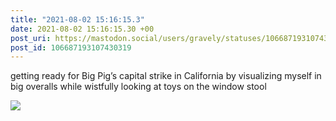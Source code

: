 ```yaml
---
title: "2021-08-02 15:16:15.3"
date: 2021-08-02 15:16:15.30 +00
post_uri: https://mastodon.social/users/gravely/statuses/106687193107430319
post_id: 106687193107430319
---
```

getting ready for Big Pig’s capital strike in California by visualizing myself in big overalls while wistfully looking at toys on the window stool


![](/images/106687193063425617.jpg)

